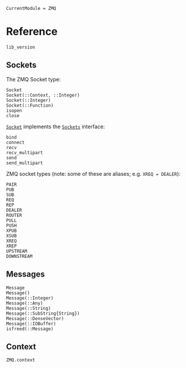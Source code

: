 ```@meta
CurrentModule = ZMQ
```

# Reference

```@docs
lib_version
```

## Sockets

The ZMQ Socket type:

```@docs
Socket
Socket(::Context, ::Integer)
Socket(::Integer)
Socket(::Function)
isopen
close
```

[`Socket`](@ref) implements the
[`Sockets`](https://docs.julialang.org/en/v1/stdlib/Sockets/) interface:
```@docs
bind
connect
recv
recv_multipart
send
send_multipart
```

ZMQ socket types (note: some of these are aliases; e.g. `XREQ = DEALER`):
```@docs
PAIR
PUB
SUB
REQ
REP
DEALER
ROUTER
PULL
PUSH
XPUB
XSUB
XREQ
XREP
UPSTREAM
DOWNSTREAM
```

## Messages

```@docs
Message
Message()
Message(::Integer)
Message(::Any)
Message(::String)
Message(::SubString{String})
Message(::DenseVector)
Message(::IOBuffer)
isfreed(::Message)
```

## Context

```@docs
ZMQ.context
```
